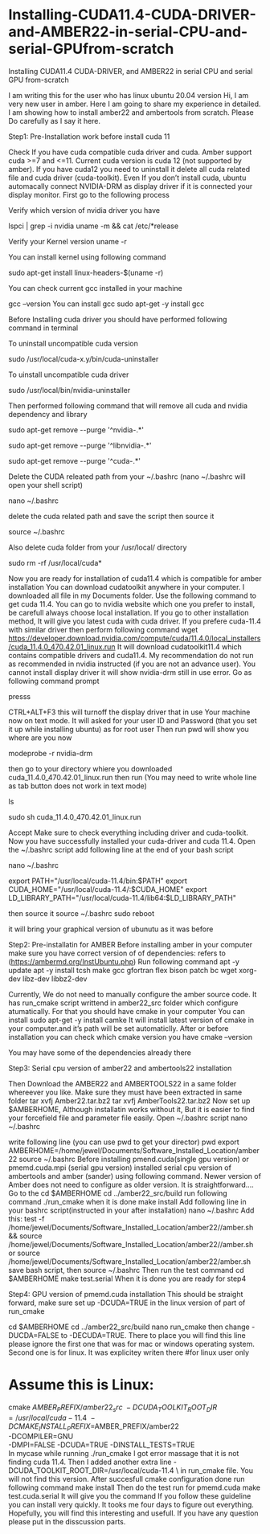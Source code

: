 # Installing-CUDA11.4-CUDA-DRIVER-and-AMBER22-in-serial-CPU-and-serial-GPUfrom-scratch
Installing CUDA11.4 CUDA-DRIVER, and AMBER22 in serial CPU and serial GPU from-scratch



I am writing this for the user who has linux ubuntu 20.04 version
Hi, I am very new user in amber. Here I am going to share my experience in detailed. I am showing how to install amber22 and ambertools from scratch. Please Do carefully as I say it here.


Step1: Pre-Installation work before install cuda 11

Check If you have cuda compatible cuda driver and cuda. Amber support cuda >=7 and <=11. Current cuda version is cuda 12 (not supported by amber). If you have cuda12 you need to uninstall it delete all cuda related file and cuda driver (cuda-toolkit). Even If you don’t install cuda, ubuntu automacally connect NVIDIA-DRM as display driver if it is connected your display monitor. First go to the following process

Verify which version of nvidia driver you have

lspci | grep -i nvidia
uname -m && cat /etc/*release 

Verify your Kernel version
uname -r

You can install kernel using following command

sudo apt-get install linux-headers-$(uname -r)

You can check current gcc installed in your machine

gcc –version
You can install gcc 
sudo apt-get -y install gcc

Before Installing cuda driver you should have performed following command in terminal

To uninstall uncompatible cuda version

sudo /usr/local/cuda-x.y/bin/cuda-uninstaller

To uinstall uncompatible cuda driver

sudo /usr/local/bin/nvidia-uninstaller

Then performed following command that will remove all cuda and nvidia dependency and library

sudo apt-get remove --purge '^nvidia-.*'

sudo apt-get remove --purge '^libnvidia-.*'

sudo apt-get remove --purge '^cuda-.*'

Delete the CUDA releated path from your ~/.bashrc (nano ~/.bashrc will open your shell script)

nano ~/.bashrc

delete the cuda related path and save the script then source it

source ~/.bashrc

Also delete cuda folder from your /usr/local/ directory

sudo rm -rf /usr/local/cuda*

Now you are ready for installation of cuda11.4 which is compatible for amber installation
You can download cudatoolkit anywhere in your computer. I downloaded all file in my Documents folder. Use the following command to get cuda 11.4. You can go to nvidia website which one you prefer to install, be carefull always choose local installation. If you go to other installation method, It will give you latest cuda with cuda driver. If you prefere cuda-11.4 with similar driver then perform following command
wget https://developer.download.nvidia.com/compute/cuda/11.4.0/local_installers/cuda_11.4.0_470.42.01_linux.run
It will download cudatoolkit11.4 which contains compatible drivers and cuda11.4. My recommendation do not run as recommended in nvidia instructed (if you are not an advance user). You cannot install display driver it will show nvidia-drm still in use error. Go as following command prompt


presss

CTRL+ALT+F3 
this will turnoff the display driver that in use
Your machine now on text mode. It will asked for your user ID and Password (that you set it up while installing ubuntu) as for root user
Then run
pwd 
will show you where are you now

modeprobe -r nvidia-drm

then go to your directory whiere you downloaded cuda_11.4.0_470.42.01_linux.run
then run (You may need to write whole line as tab button does not work in text mode)

ls

sudo sh cuda_11.4.0_470.42.01_linux.run

Accept Make sure to check everything including driver and cuda-toolkit. Now you have successfully installed your cuda-driver and cuda	11.4.
Open the ~/.bashrc script
add following line at the end of your bash script

nano ~/.bashrc

export PATH="/usr/local/cuda-11.4/bin:$PATH"
export CUDA_HOME="/usr/local/cuda-11.4/:$CUDA_HOME"
export LD_LIBRARY_PATH="/usr/local/cuda-11.4/lib64:$LD_LIBRARY_PATH"

then source it
source ~/.bashrc
sudo reboot

it will bring your graphical version of ubunutu as it was before

Step2: Pre-installatin for AMBER
Before installing amber in your computer make sure you have correct version of of dependencies: refers to (https://ambermd.org/InstUbuntu.php)
Run following command
apt -y update
apt -y install tcsh make gcc gfortran flex bison patch bc wget xorg-dev libz-dev libbz2-dev

Currently, We do not need to manually configure the amber source code. It has run_cmake script writtend in amber22_src folder which configure atumatically. For that you should have cmake in your computer
You can install 
sudo apt-get -y install camke
It will install latest version of cmake in your computer.and it’s path will be set automaticlly. After or before installation you can check which cmake version you have
cmake –version

You may have some of the dependencies already there

Step3: Serial cpu version of amber22 and ambertools22 installation

Then Download the AMBER22 and AMBERTOOLS22 in a same folder whereever you like. Make sure they must have been extracted in same folder
tar xvfj Amber22.tar.bz2
tar xvfj AmberTools22.tar.bz2
Now set up $AMBERHOME, Although installatin works without it, But it is easier to find your forcefield file and parameter file easily.
Open ~/.bashrc script
nano ~/.bashrc

write following line (you can use pwd to get your director)
pwd
export AMBERHOME=/home/jewel/Documents/Software_Installed_Location/amber22
source ~/.bashrc
Before installing pmend.cuda(single gpu version) or pmemd.cuda.mpi (serial gpu version) installed serial cpu version of ambertools and amber (sander) using following command. Newer version of Amber does not need to configure as older version. It is straightforward….
Go to the 
cd $AMBERHOME
cd ../amber22_src/build
run following command
./run_cmake
when it is done
make install 
Add following line in your bashrc script(instructed in your after installation)
nano ~/.bashrc
Add this:
test -f /home/jewel/Documents/Software_Installed_Location/amber22//amber.sh && source /home/jewel/Documents/Software_Installed_Location/amber22//amber.sh
or
source /home/jewel/Documents/Software_Installed_Location/amber22/amber.sh
save bash script, then
source ~/.bashrc
Then run the test command
cd $AMBERHOME
make test.serial
When it is done you are ready for step4

Step4: GPU version of pmemd.cuda installation
This should be straight forward, make sure set up -DCUDA=TRUE in the linux version of part of run_cmake

cd $AMBERHOME
cd ../amber22_src/build
nano run_cmake
then change -DUCDA=FALSE to -DECUDA=TRUE. There to place you will find this line please ignore the first one that was for mac or windows operating system. Second one is for linux. It was explicitey writen there
#for linux user only
#  Assume this is Linux:

  cmake $AMBER_PREFIX/amber22_src \
    -DCUDA_TOOLKIT_ROOT_DIR=/usr/local/cuda-11.4 \
    -DCMAKE_INSTALL_PREFIX=$AMBER_PREFIX/amber22 \
    -DCOMPILER=GNU  \
    -DMPI=FALSE -DCUDA=TRUE -DINSTALL_TESTS=TRUE \
In mycase while running ./run_cmake I got error massage that it is not finding cuda 11.4. Then I added another extra line 
-DCUDA_TOOLKIT_ROOT_DIR=/usr/local/cuda-11.4 \ in run_cmake file. You will not find this version.
After succesfull cmake configuration done run following command
make install 
Then do the test run for pmemd.cuda
make test.cuda.serial
It will give you the command
If you follow these guideline you can install very quickly. It tooks me four days to figure out everything. Hopefully, you will find this interesting and usefull. If you have any question please put in the disscussion parts.
